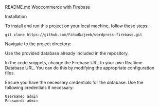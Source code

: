 README.md
Woocommerce with Firebase

Installation

To install and run this project on your local machine, follow these steps:
```
git clone https://github.com/FahadNajeeb/wordpress-firebase.git
```

Navigate to the project directory:


Use the provided database already included in the repository.

In the code snippets, change the Firebase URL to your own Realtime Database URL. You can do this by modifying the appropriate configuration files.

Ensure you have the necessary credentials for the database. Use the following credentials if necessary:
```
Username: admin
Password: admin
```